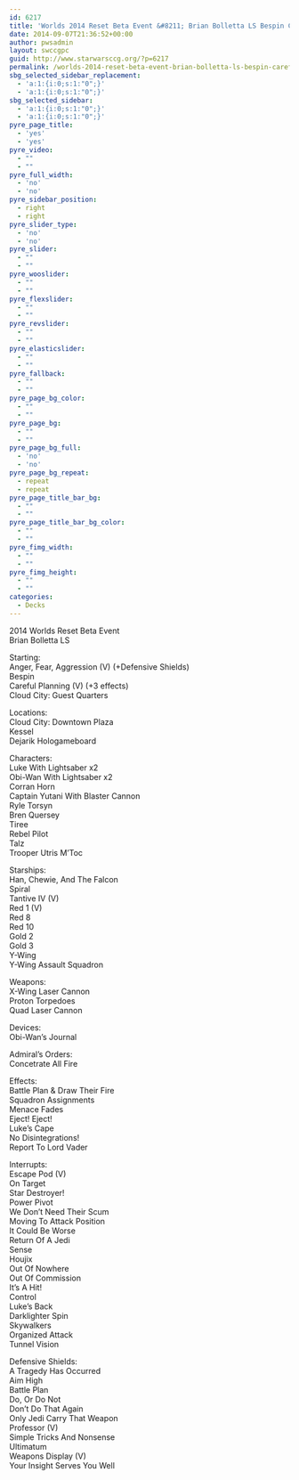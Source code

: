 ```yaml
---
id: 6217
title: 'Worlds 2014 Reset Beta Event &#8211; Brian Bolletta LS Bespin Careful Planning v'
date: 2014-09-07T21:36:52+00:00
author: pwsadmin
layout: swccgpc
guid: http://www.starwarsccg.org/?p=6217
permalink: /worlds-2014-reset-beta-event-brian-bolletta-ls-bespin-careful-planning-v/
sbg_selected_sidebar_replacement:
  - 'a:1:{i:0;s:1:"0";}'
  - 'a:1:{i:0;s:1:"0";}'
sbg_selected_sidebar:
  - 'a:1:{i:0;s:1:"0";}'
  - 'a:1:{i:0;s:1:"0";}'
pyre_page_title:
  - 'yes'
  - 'yes'
pyre_video:
  - ""
  - ""
pyre_full_width:
  - 'no'
  - 'no'
pyre_sidebar_position:
  - right
  - right
pyre_slider_type:
  - 'no'
  - 'no'
pyre_slider:
  - ""
  - ""
pyre_wooslider:
  - ""
  - ""
pyre_flexslider:
  - ""
  - ""
pyre_revslider:
  - ""
  - ""
pyre_elasticslider:
  - ""
  - ""
pyre_fallback:
  - ""
  - ""
pyre_page_bg_color:
  - ""
  - ""
pyre_page_bg:
  - ""
  - ""
pyre_page_bg_full:
  - 'no'
  - 'no'
pyre_page_bg_repeat:
  - repeat
  - repeat
pyre_page_title_bar_bg:
  - ""
  - ""
pyre_page_title_bar_bg_color:
  - ""
  - ""
pyre_fimg_width:
  - ""
  - ""
pyre_fimg_height:
  - ""
  - ""
categories:
  - Decks
---
```

2014 Worlds Reset Beta Event  
Brian Bolletta LS

Starting:  
Anger, Fear, Aggression (V) (+Defensive Shields)  
Bespin  
Careful Planning (V) (+3 effects)  
Cloud City: Guest Quarters

Locations:  
Cloud City: Downtown Plaza  
Kessel  
Dejarik Hologameboard

Characters:  
Luke With Lightsaber x2  
Obi-Wan With Lightsaber x2  
Corran Horn  
Captain Yutani With Blaster Cannon  
Ryle Torsyn  
Bren Quersey  
Tiree  
Rebel Pilot  
Talz  
Trooper Utris M&#8217;Toc

Starships:  
Han, Chewie, And The Falcon  
Spiral  
Tantive IV (V)  
Red 1 (V)  
Red 8  
Red 10  
Gold 2  
Gold 3  
Y-Wing  
Y-Wing Assault Squadron

Weapons:  
X-Wing Laser Cannon  
Proton Torpedoes  
Quad Laser Cannon

Devices:  
Obi-Wan&#8217;s Journal

Admiral&#8217;s Orders:  
Concetrate All Fire

Effects:  
Battle Plan & Draw Their Fire  
Squadron Assignments  
Menace Fades  
Eject! Eject!  
Luke&#8217;s Cape  
No Disintegrations!  
Report To Lord Vader

Interrupts:  
Escape Pod (V)  
On Target  
Star Destroyer!  
Power Pivot  
We Don&#8217;t Need Their Scum  
Moving To Attack Position  
It Could Be Worse  
Return Of A Jedi  
Sense  
Houjix  
Out Of Nowhere  
Out Of Commission  
It&#8217;s A Hit!  
Control  
Luke&#8217;s Back  
Darklighter Spin  
Skywalkers  
Organized Attack  
Tunnel Vision

Defensive Shields:  
A Tragedy Has Occurred  
Aim High  
Battle Plan  
Do, Or Do Not  
Don’t Do That Again  
Only Jedi Carry That Weapon  
Professor (V)  
Simple Tricks And Nonsense  
Ultimatum  
Weapons Display (V)  
Your Insight Serves You Well